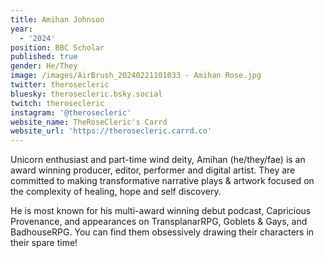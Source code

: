 ```yaml
---
title: Amihan Johnson
year:
  - '2024'
position: BBC Scholar
published: true
gender: He/They
image: /images/AirBrush_20240221101033 - Amihan Rose.jpg
twitter: therosecleric
bluesky: therosecleric.bsky.social
twitch: therosecleric
instagram: '@therosecleric'
website_name: TheRoseCleric's Carrd
website_url: 'https://therosecleric.carrd.co'
---
```


Unicorn enthusiast and part-time wind deity, Amihan (he/they/fae) is an award winning producer, editor, performer and digital artist. They are committed to making transformative narrative plays & artwork focused on the complexity of healing, hope and self discovery. 

He is most known for his multi-award winning debut podcast, Capricious Provenance, and appearances on TransplanarRPG, Goblets & Gays, and BadhouseRPG. You can find them obsessively drawing their characters in their spare time!
